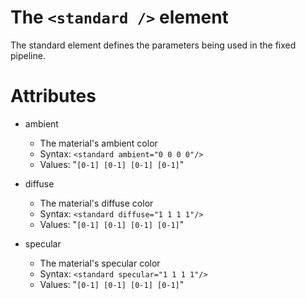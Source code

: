 # The `<standard />` element #

The standard element defines the parameters being used in the fixed pipeline.

# Attributes #

  * ambient
    * The material's ambient color
    * Syntax: `<standard ambient="0 0 0 0"/>`
    * Values: "`[0-1] [0-1] [0-1] [0-1]`"

  * diffuse
    * The material's diffuse color
    * Syntax: `<standard diffuse="1 1 1 1"/>`
    * Values: "`[0-1] [0-1] [0-1] [0-1]`"

  * specular
    * The material's specular color
    * Syntax: `<standard specular="1 1 1 1"/>`
    * Values: "`[0-1] [0-1] [0-1] [0-1]`"